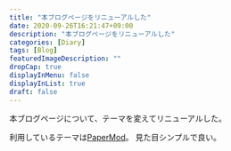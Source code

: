 ```yaml
---
title: "本ブログページをリニューアルした"
date: 2020-09-26T16:21:47+09:00
description: "本ブログページをリニューアルした"
categories: [Diary]
tags: [Blog]
featuredImageDescription: ""
dropCap: true
displayInMenu: false
displayInList: true
draft: false
---
```


本ブログページについて、テーマを変えてリニューアルした。

利用しているテーマは[PaperMod](https://github.com/adityatelange/hugo-PaperMod)。
見た目シンプルで良い。